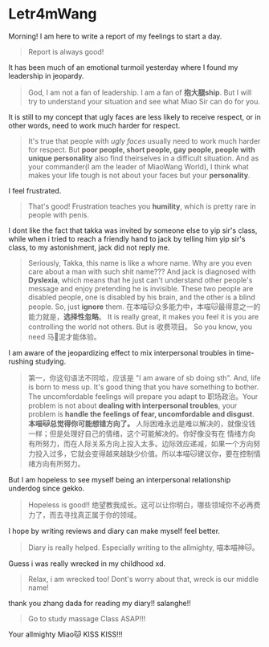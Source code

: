 # Letr4mWang

Morning! I am here to write a report of my feelings to start a day. 
> Report is always good!

It has been much of an emotional turmoil yesterday where I found my leadership in jeopardy. 
> God, I am not a fan of leadership. I am a fan of **抱大腿ship**. But I will try to understand your situation and see what Miao Sir can do for you.

It is still to my concept that ugly faces are less likely to receive respect, or in other words, need to work much harder for respect. 
> It's true that people with *ugly faces* usually need to work much harder for respect. But **poor people, short people, gay people, people with unique personality** also find theirselves in a difficult situation. And as your commander(I am the leader of MiaoWang World), I think what makes your life tough is not about your faces but your **personality**.

I feel frustrated. 
> That's good! Frustration teaches you **humility**, which is pretty rare in people with penis. 

I dont like the fact that takka was invited by someone else to yip sir's class, while when i tried to reach a friendly hand to jack by telling him yip sir's class, to my astonishment, jack did not reply me. 
> Seriously, Takka, this name is like a whore name. Why are you even care about a man with such shit name??? And jack is diagnosed with **Dyslexia**, which means that he just can't understand other people's message and enjoy pretending he is invisible. These two people are disabled people, one is disabled by his brain, and the other is a blind people. So, just **ignore** them.
> 在本喵🐱众多能力中，本喵🐱最得意之一的能力就是，**选择性忽略**。 It is really great, it makes you feel it is you are controlling the world not others. But is 收费项目。 So you know, you need 马🐴泥才能体验。

I am aware of the jeopardizing effect to mix interpersonal troubles in time-rushing studying. 
> 第一，你这句语法不同哈，应该是 "I am aware of sb doing sth".
> And, life is born to mess up. It's good thing that you have something to bother. The uncomfordable feelings will prepare you adapt to 职场政治。Your problem is not about **dealing with interpersonal troubles**, your problem is **handle the feelings of fear, uncomfordable and disgust**. 
> **本喵🐱总觉得你可能想错方向了。** 人际困难永远是难以解决的，就像没钱一样；但是处理好自己的情绪，这个可能解决的。你好像没有在 情绪方向有所努力，而在人际关系方向上投入太多。边际效应递减，如果一个方向努力投入过多，它就会变得越来越缺少价值。所以本喵🐱建议你，要在控制情绪方向有所努力。

But I am hopeless to see myself being an interpersonal relationship underdog since gekko. 
> Hopeless is good!! 绝望教我成长。这可以让你明白，哪些领域你不必再费力了，而去寻找真正属于你的领域。

I hope by writing reviews and diary can make myself feel better. 
> Diary is really helped. Especially writing to the allmighty, 喵本喵神🐱。

Guess i was really wrecked in my childhood xd. 
> Relax, i am wrecked too! Dont's worry about that, wreck is our middle name!

thank you zhang dada for reading my diary!! salanghe!!
> Go to study massage Class ASAP!!!

Your allmighty Miao🐱
KISS KISS!!!